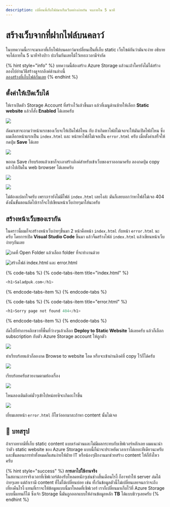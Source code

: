 ```yaml
---
description: เปลี่ยนที่เก็บไฟล์มาเก็บเว็บอย่างง่ายกัน จบภายใน 5 นาที
---
```


# สร้างเว็บจากที่ฝากไฟล์บนคลาว์

ในบทความนี้เราจะมาเอาที่เก็บไฟล์บนคลาว์มาเปลี่ยนเป็นที่เก็บ static เว็บไซต์กันว่ามันจะง่าย อธิบายจบได้ภายใน 5 นาทีจริงป่าว ปะเริ่มกันเลยโม้ไว้เยอะเวลามีจำกัด

{% hint style="info" %}
บทความนี้ต้องสร้าง Azure Storage แล้วนะถ้าใครยังไม่ได้สร้างลองไปอ่านวิธีสร้างดูจากลิงค์ด้านล่างนี้  
[ลองสร้างที่เก็บไฟล์กันเลย](https://saladpuk.gitbook.io/learn/cloud/azure-storage/blobs/create)
{% endhint %}

## ตั้งค่าให้เปิดเว็บได้

ให้เราเปิดตัว Storage Account ที่สร้างไว้แล้วขึ้นมา แล้วที่เมนูด้านซ้ายให้เลือก **Static website** แล้วก็สั่ง **Enabled** ได้เลยครับ

![](../../../.gitbook/assets/image%20%2837%29.png)

ถัดมาเขาจะถามว่าหน้าแรกของเว็บจะให้เปิดไฟล์ไหน กับ ถ้าเกิดหาไฟล์ไม่เจอจะให้มันเปิดไฟล์ไหน ซึ่งผมเลือกหน้าแรกเป็น `index.html` และ หน้าหาไฟล์ไม่เจอเป็น `error.html` ครับ เมื่อตั้งค่าเสร็จให้กดปุ่ม **Save** ได้เลย

![](../../../.gitbook/assets/image%20%28171%29.png)

พอกด Save เรียบร้อยแล้วเขาก็จะเอาสร้างลิงค์สำหรับเข้าเว็บของเราออกมาครับ ลองกดปุ่ม copy แล้วไปเปิดใน web browser ได้เลยครับ

![](../../../.gitbook/assets/image%20%28218%29.png)

![](../../../.gitbook/assets/image%20%28507%29.png)

ไม่ต้องแปลกใจครับ เพราะเรายังไม่มีไฟล์ `index.html` เลยไงล่ะ มันก็เลยบอกว่าหาไฟล์ไม่เจอ 404 ดังนั้นขั้นตอนถัดไปเราก็จะไปเขียนหน้าเว็บง่ายๆมาใส่นะครับ

## สร้างหน้าเว็บของเรากัน

ในคราวนี้ผมก็จะสร้างหน้าเว็บง่ายๆขึ้นมา 2 หน้าคือหน้า `index.html` กับหน้า `error.html` นะครับ โดยการเปิด **Visual Studio Code** ขึ้นมา แล้วจิ้มสร้างไฟล์ `index.html` แล้วเขียนหน้าเว็บง่ายๆกันเลย

![&#xE01;&#xE14;&#xE17;&#xE35;&#xE48; Open Folder &#xE41;&#xE25;&#xE49;&#xE27;&#xE40;&#xE25;&#xE37;&#xE2D;&#xE01; folder &#xE17;&#xE35;&#xE48;&#xE08;&#xE30;&#xE17;&#xE33;&#xE07;&#xE32;&#xE19;&#xE14;&#xE49;&#xE27;&#xE22;](../../../.gitbook/assets/image%20%2867%29.png)

![&#xE2A;&#xE23;&#xE49;&#xE32;&#xE07;&#xE44;&#xE1F;&#xE25;&#xE4C; index.html &#xE41;&#xE25;&#xE30; error.html](../../../.gitbook/assets/image%20%28144%29.png)

{% code-tabs %}
{% code-tabs-item title="index.html" %}
```php
<h1>Saladpuk.com</h1>
```
{% endcode-tabs-item %}
{% endcode-tabs %}

{% code-tabs %}
{% code-tabs-item title="error.html" %}
```php
<h1>Sorry page not found 404</h1>
```
{% endcode-tabs-item %}
{% endcode-tabs %}

ถัดไปก็ทำการคลิกขวาที่พื้นที่ว่างๆแล้วเลือก **Deploy to Static Website** ได้เลยครับ แล้วก็เลือก subscription กับตัว Azure Storage account ให้ถูกตัว

![](../../../.gitbook/assets/image%20%2862%29.png)

ทำเรียบร้อยแล้วก็ลองกด Browse to website โลด หรือจะเข้าผ่านลิงค์ที่ copy ไว้ก็ได้ครับ

![](../../../.gitbook/assets/image%20%28486%29.png)

เรียบร้อยครับสวยงามตามท้องเรื่อง

![](../../../.gitbook/assets/image%20%28137%29.png)

ไหนลองเติมลิงค์มั่วๆเข้าไปหน่อยซิจะเกิดอะไรขึ้น

![](../../../.gitbook/assets/image%20%28130%29.png)

เยี่ยมเลยหน้า `error.html` ก็โชว์ออกมาละถ้าหา content นั้นไม่เจอ

## 🎯 บทสรุป

ถ้าเราอยากมีที่เก็บ static content แบบเร่งด่วนและไม่มีผลกระทบกับเซิฟเวอร์หลักเลย ผมแนะนำว่าตัว static website ของ Azure Storage แบบนี้ก็น่าจะประหยัดเวลาเราได้เยอะทีเดียวนะครับ และขั้นตอนการทำทั้งหมดก็แสนง่ายให้ฝ่าย IT หรือน้องๆฝึกงานมาช่วยสร้าง content ให้ก็ยังไหวครับ

{% hint style="success" %}
**การเอาไปใช้งานจริง**  
ในสถานะการจริงเวลาที่เซิฟเวอร์ต้องรับโหลดหนักๆเช่นช่วงสิ้นเดือนไรงี้ ก็อาจทำให้ server ล่มได้ง่ายๆเลย แต่ถ้าเรามี content ที่ไม่ได้เปลี่ยนบ่อย เช่น ทั้งวันข้อมูลตัวนี้ไม่เปลี่ยนเลยจนกว่าจะถึงเที่ยงคืนไรงี้ แทนที่เราจะให้ข้อมูลแบบนี้มาโหลดที่เซิฟเวอร์ เราก็เปลี่ยนมาเก็บไว้ที่ Azure Storage แบบนี้แทนก็ได้ ซึ่งเจ้า Storage นี้มันถูกออกแบบให้อ่านข้อมูลหลัก **TB** ได้แบบชิวๆเลยครับ
{% endhint %}

